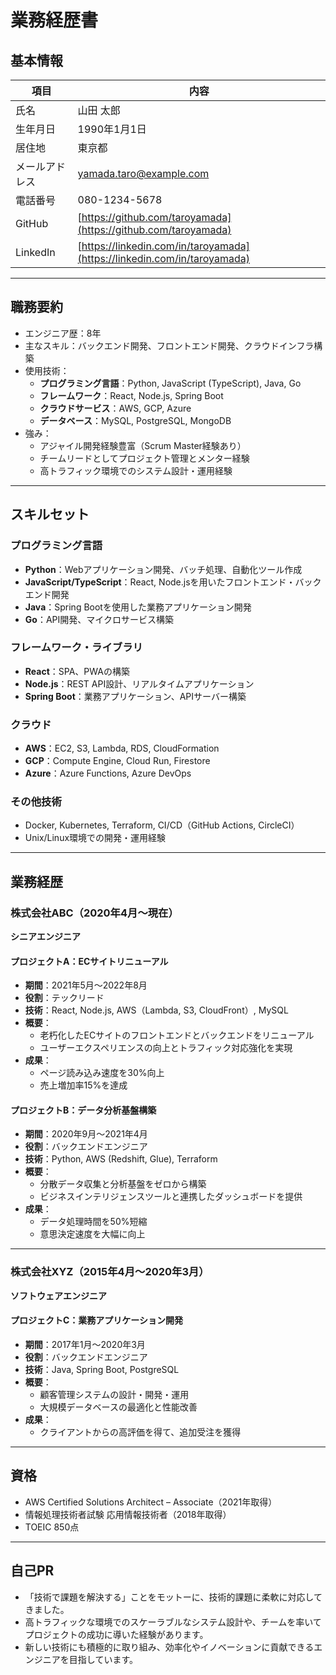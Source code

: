 # 業務経歴書

## 基本情報
| 項目           | 内容                                                                     |
| -------------- | ------------------------------------------------------------------------ |
| 氏名           | 山田 太郎                                                                |
| 生年月日       | 1990年1月1日                                                             |
| 居住地         | 東京都                                                                   |
| メールアドレス | yamada.taro@example.com                                                  |
| 電話番号       | 080-1234-5678                                                            |
| GitHub         | [https://github.com/taroyamada](https://github.com/taroyamada)           |
| LinkedIn       | [https://linkedin.com/in/taroyamada](https://linkedin.com/in/taroyamada) |

---

## 職務要約
- エンジニア歴：8年
- 主なスキル：バックエンド開発、フロントエンド開発、クラウドインフラ構築
- 使用技術：
  - **プログラミング言語**：Python, JavaScript (TypeScript), Java, Go
  - **フレームワーク**：React, Node.js, Spring Boot
  - **クラウドサービス**：AWS, GCP, Azure
  - **データベース**：MySQL, PostgreSQL, MongoDB
- 強み：
  - アジャイル開発経験豊富（Scrum Master経験あり）
  - チームリードとしてプロジェクト管理とメンター経験
  - 高トラフィック環境でのシステム設計・運用経験

---

## スキルセット

### プログラミング言語
- **Python**：Webアプリケーション開発、バッチ処理、自動化ツール作成
- **JavaScript/TypeScript**：React, Node.jsを用いたフロントエンド・バックエンド開発
- **Java**：Spring Bootを使用した業務アプリケーション開発
- **Go**：API開発、マイクロサービス構築

### フレームワーク・ライブラリ
- **React**：SPA、PWAの構築
- **Node.js**：REST API設計、リアルタイムアプリケーション
- **Spring Boot**：業務アプリケーション、APIサーバー構築

### クラウド
- **AWS**：EC2, S3, Lambda, RDS, CloudFormation
- **GCP**：Compute Engine, Cloud Run, Firestore
- **Azure**：Azure Functions, Azure DevOps

### その他技術
- Docker, Kubernetes, Terraform, CI/CD（GitHub Actions, CircleCI）
- Unix/Linux環境での開発・運用経験

---

## 業務経歴

### 株式会社ABC（2020年4月～現在）
**シニアエンジニア**

#### プロジェクトA：ECサイトリニューアル
- **期間**：2021年5月～2022年8月
- **役割**：テックリード
- **技術**：React, Node.js, AWS（Lambda, S3, CloudFront）, MySQL
- **概要**：
  - 老朽化したECサイトのフロントエンドとバックエンドをリニューアル
  - ユーザーエクスペリエンスの向上とトラフィック対応強化を実現
- **成果**：
  - ページ読み込み速度を30%向上
  - 売上増加率15%を達成

#### プロジェクトB：データ分析基盤構築
- **期間**：2020年9月～2021年4月
- **役割**：バックエンドエンジニア
- **技術**：Python, AWS (Redshift, Glue), Terraform
- **概要**：
  - 分散データ収集と分析基盤をゼロから構築
  - ビジネスインテリジェンスツールと連携したダッシュボードを提供
- **成果**：
  - データ処理時間を50%短縮
  - 意思決定速度を大幅に向上

---

### 株式会社XYZ（2015年4月～2020年3月）
**ソフトウェアエンジニア**

#### プロジェクトC：業務アプリケーション開発
- **期間**：2017年1月～2020年3月
- **役割**：バックエンドエンジニア
- **技術**：Java, Spring Boot, PostgreSQL
- **概要**：
  - 顧客管理システムの設計・開発・運用
  - 大規模データベースの最適化と性能改善
- **成果**：
  - クライアントからの高評価を得て、追加受注を獲得

---

## 資格
- AWS Certified Solutions Architect – Associate（2021年取得）
- 情報処理技術者試験 応用情報技術者（2018年取得）
- TOEIC 850点

---

## 自己PR
- 「技術で課題を解決する」ことをモットーに、技術的課題に柔軟に対応してきました。
- 高トラフィックな環境でのスケーラブルなシステム設計や、チームを率いてプロジェクトの成功に導いた経験があります。
- 新しい技術にも積極的に取り組み、効率化やイノベーションに貢献できるエンジニアを目指しています。

